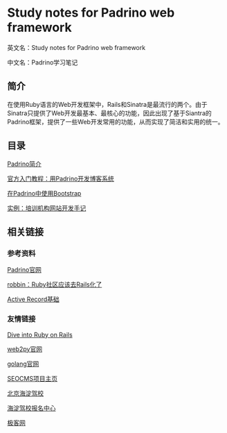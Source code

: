 # Study notes for Padrino web framework

英文名：Study notes for Padrino web framework

中文名：Padrino学习笔记


## 简介

在使用Ruby语言的Web开发框架中，Rails和Sinatra是最流行的两个。由于Sinatra只提供了Web开发最基本、最核心的功能，因此出现了基于Siantra的Padrino框架，提供了一些Web开发常用的功能，从而实现了简洁和实用的统一。


## 目录

[Padrino简介](intro.md)

[官方入门教程：用Padrino开发博客系统](blog_tutorial.md)

[在Padrino中使用Bootstrap](padrino_bootstrap.md)

[实例：培训机构网站开发手记](sample/institution.md)


## 相关链接

### 参考资料

[Padrino官网](http://www.padrinorb.com/)

[robbin：Ruby社区应该去Rails化了](http://robbinfan.com/blog/40/ruby-off-rails "2013-03-26")

[Active Record基础](http://guides.rubyonrails.org/active_record_basics.html "Active Record Basics")

### 友情链接

[Dive into Ruby on Rails](https://github.com/chinakr/dive-into-ruby-on-rails "深入浅出Ruby on Rails编程")

[web2py官网](http://web2py.com "Python轻量级全功能Web开发框架")

[golang官网](http://golang.org "编程体验最接近动态语言的静态语言")

[SEOCMS项目主页](https://github.com/chinakr/seocms "基于Beego，用golang开发，充分考虑了SEO的CMS")

[北京海淀驾校](http://www.haijia.org "海淀驾校官网")

[海淀驾校报名中心](http://www.haijia.net.cn "海淀驾校报名点")

[极客网](http://geek.haijia.net.cn "Apple, 小米, Ruby")

